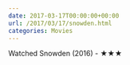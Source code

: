 ```yaml
---
date: 2017-03-17T00:00:00+00:00
url: /2017/03/17/snowden.html
categories: Movies
---
```

Watched Snowden (2016) - ★★★




